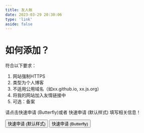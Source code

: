```yaml
---
title: 友人帐
date: 2023-03-29 20:30:06
type: 'link'
aside: false
---
```


# 如何添加？

符合以下要求：

1. 网站强制HTTPS
2. 类型为个人博客
3. 不适用公用域名（如xx.github.io, xx.js.org）
4. 将我的网站加入友情链接中
5. 可选：备案

请点击快速申请 (Butterfly)或者 快速申请 (默认样式) 填写相关信息！

<div class="addBtn"><button onclick="leonus.linkCom()"><i class="fa-solid fa-circle-plus"></i>快速申请 (默认样式)</button> <button onclick="leonus.linkCom(&quot;bf&quot;)"><i class="fa-solid fa-circle-plus"></i>快速申请 (Butterfly)</button></div>
<link rel="stylesheet" href="/css/kslink.css">
<script src="/js/kslink.js"></script>